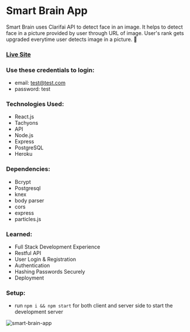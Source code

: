 # Smart Brain App 

Smart Brain uses Clarifai API to detect face in an image. It helps to detect face in a picture provided by user through URL of image. User's rank gets upgraded everytime user detects image in a picture. 🧠

### [Live Site](https://asmartbrainapp.herokuapp.com/)

### Use these credentials to login:
+ email: test@test.com
+ password: test

### Technologies Used: 
+ React.js 
+ Tachyons 
+ API 
+ Node.js 
+ Express 
+ PostgreSQL
+ Heroku

### Dependencies: 
+ Bcrypt
+ Postgresql
+ knex
+ body parser
+ cors
+ express
+ particles.js

### Learned: 
+ Full Stack Development Experience 
+ Restful API 
+ User Login & Registration
+ Authentication 
+ Hashing Passwords Securely
+ Deployment  

### Setup:
- run ```npm i && npm start``` for both client and server side to start the development server

![smart-brain-app](https://user-images.githubusercontent.com/68490255/137129584-eca35b06-ad9b-464d-ace3-d8887b25b552.jpg)
